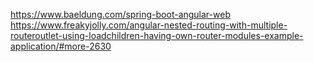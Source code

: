 https://www.baeldung.com/spring-boot-angular-web
https://www.freakyjolly.com/angular-nested-routing-with-multiple-routeroutlet-using-loadchildren-having-own-router-modules-example-application/#more-2630
